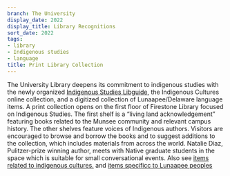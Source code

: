 ```yaml
---
branch: The University
display_date: 2022
display_title: Library Recognitions
sort_date: 2022
tags:
- library
- Indigenous studies
- language
title: Print Library Collection
---
```


The University Library deepens its commitment to indigenous studies with the newly organized [Indigenous Studies Libguide](https://libguides.princeton.edu/IndigenousStudies), the Indigenous Cultures online collection, and a  digitized collection of Lunaapee/Delaware language items. A print collection opens on the first floor of Firestone Library focused on Indigenous Studies. The first shelf is a “living land acknowledgement” featuring books related to the Munsee community and relevant campus history. The other shelves feature voices of Indigenous authors. Visitors are encouraged to browse and borrow the books and to suggest additions to the collection, which includes materials from across the world. Natalie Diaz, Pulitzer-prize winning author, meets with Native graduate students in the space which is suitable for small conversational events. Also see [items related to indigenous cultures.]( https://dpul.princeton.edu/indigenous-cultures) and [items specificc to Lunaapee peoples](https://dpul.princeton.edu/lenape)
